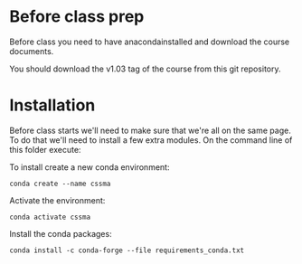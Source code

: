 # Before class prep

Before class you need to have anacondainstalled and download the course documents.

You should download the v1.03 tag of the course from this git repository.

# Installation

Before class starts we'll need to make sure that we're all on the same page. To do that we'll need
to install a few extra modules. On the command line of this folder execute:


To install create a new conda environment:

`conda create --name cssma`

Activate the environment:

`conda activate cssma`

Install the conda packages:

`conda install -c conda-forge --file requirements_conda.txt`

